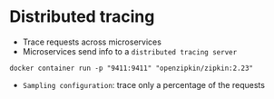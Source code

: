 # Distributed tracing

- Trace requests across microservices
- Microservices send info to a `distributed tracing server`

```shell
docker container run -p "9411:9411" "openzipkin/zipkin:2.23"
```

- `Sampling configuration`: trace only a percentage of the requests
